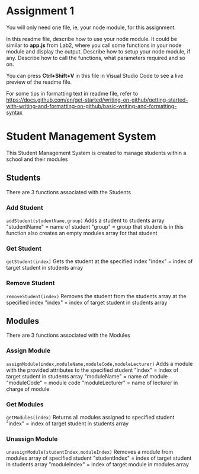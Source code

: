 # Assignment 1

You will only need one file, ie, your node module, for this assignment.

In this readme file, describe how to use your node module. It could be similar to **app.js** from Lab2, where you call some functions in your node module and display the output. Describe how to setup your node module, if any. Describe how to call the functions, what parameters required and so on.

You can press **Ctrl+Shift+V** in this file in Visual Studio Code to see a live preview of the readme file.

For some tips in formatting text in readme file, refer to https://docs.github.com/en/get-started/writing-on-github/getting-started-with-writing-and-formatting-on-github/basic-writing-and-formatting-syntax

# Student Management System
This Student Management System is created to manage students within a school and their modules

## Students
There are 3 functions associated with the Students
### Add Student
```addStudent(studentName,group)```
Adds a student to students array
"studentName" = name of student
"group" = group that student is in
this function also creates an empty modules array for that student
### Get Student
```getStudent(index)```
Gets the student at the specified index
"index" = index of target student in students array
### Remove Student
```removeStudent(index)```
Removes the student from the students array at the specified index
"index" = index of target student in students array

## Modules
There are 3 functions associated with the Modules
### Assign Module
```assignModule(index,moduleName,moduleCode,moduleLecturer)```
Adds a module with the provided attributes to the specified student
"index" = index of target student in students array
"moduleName" = name of module
"moduleCode" = module code
"moduleLecturer" = name of lecturer in charge of module
### Get Modules
```getModules(index)```
Returns all modules assigned to specified student
"index" = index of target student in students array
### Unassign Module
```unassignModule(studentIndex,moduleIndex)```
Removes a module from modules array of specified student
"studentIndex" = index of target student in students array
"moduleIndex" = index of target module in modules array